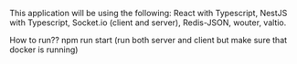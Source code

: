This application will be using the following: React with Typescript, NestJS with Typescript, Socket.io (client and server), Redis-JSON, wouter, valtio.

How to run??
npm run start (run both server and client but make sure that docker is running)